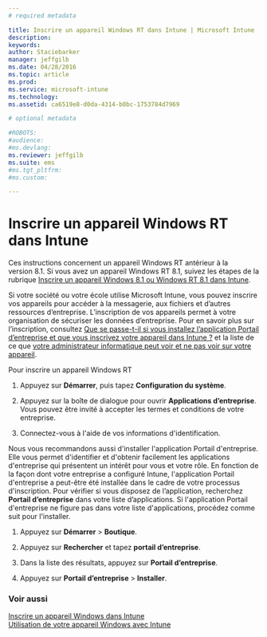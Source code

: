 ```yaml
---
# required metadata

title: Inscrire un appareil Windows RT dans Intune | Microsoft Intune
description:
keywords:
author: Staciebarker
manager: jeffgilb
ms.date: 04/28/2016
ms.topic: article
ms.prod:
ms.service: microsoft-intune
ms.technology:
ms.assetid: ca6519e8-d0da-4314-b0bc-1753784d7969

# optional metadata

#ROBOTS:
#audience:
#ms.devlang:
ms.reviewer: jeffgilb
ms.suite: ems
#ms.tgt_pltfrm:
#ms.custom:

---
```



# Inscrire un appareil Windows RT dans Intune

Ces instructions concernent un appareil Windows RT antérieur à la version 8.1. Si vous avez un appareil Windows RT 8.1, suivez les étapes de la rubrique [Inscrire un appareil Windows 8.1 ou Windows RT 8.1 dans Intune](enroll-your-w81-or-rt81-windows.md).

Si votre société ou votre école utilise Microsoft Intune, vous pouvez inscrire vos appareils pour accéder à la messagerie, aux fichiers et d’autres ressources d’entreprise. L’inscription de vos appareils permet à votre organisation de sécuriser les données d’entreprise. Pour en savoir plus sur l’inscription, consultez [Que se passe-t-il si vous installez l’application Portail d’entreprise et que vous inscrivez votre appareil dans Intune ?](what-happens-if-you-install-the-company-portal-app-and-enroll-your-device-in-intune-windows.md) et la liste de ce que [votre administrateur informatique peut voir et ne pas voir sur votre appareil](what-can-your-it-administrator-see-when-you-enroll-your-device-in-intune-windows.md).


Pour inscrire un appareil Windows RT

1.  Appuyez sur **Démarrer**, puis tapez **Configuration du système**.

2.  Appuyez sur la boîte de dialogue pour ouvrir **Applications d’entreprise**. Vous pouvez être invité à accepter les termes et conditions de votre entreprise.

3.  Connectez-vous à l'aide de vos informations d'identification.

Nous vous recommandons aussi d'installer l'application Portail d'entreprise. Elle vous permet d'identifier et d'obtenir facilement les applications d'entreprise qui présentent un intérêt pour vous et votre rôle. En fonction de la façon dont votre entreprise a configuré Intune, l'application Portail d'entreprise a peut-être été installée dans le cadre de votre processus d'inscription. Pour vérifier si vous disposez de l’application, recherchez **Portail d’entreprise** dans votre liste d’applications. Si l'application Portail d'entreprise ne figure pas dans votre liste d'applications, procédez comme suit pour l'installer.

1.  Appuyez sur **Démarrer** &gt; **Boutique**.

2.  Appuyez sur **Rechercher** et tapez **portail d’entreprise**.

3.  Dans la liste des résultats, appuyez sur **Portail d’entreprise**.

4.  Appuyez sur **Portail d’entreprise** &gt; **Installer**.

### Voir aussi
[Inscrire un appareil Windows dans Intune](enroll-your-device-in-intune-windows.md)</br>
[Utilisation de votre appareil Windows avec Intune](using-your-windows-device-with-intune.md)



<!--HONumber=May16_HO1-->


